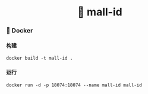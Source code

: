 <h1 align="center">🏪 mall-id</h1>

### 🐳 Docker

#### 构建

```
docker build -t mall-id .
```

#### 运行

```
docker run -d -p 18074:18074 --name mall-id mall-id
```
